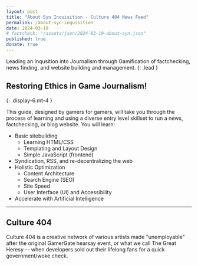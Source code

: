```yaml
---
layout: post
title: "About Syn Inquisition - Culture 404 News Feed"
permalink: /about-syn-inquisition
date: 2024-03-19
# factcheck: "/assets/json/2024-03-19-about-syn.json"
published: true
donate: true
---
```

Leading an Inqusition into Journalism through Gamification of factchecking, news finding, and website building and management.
{: .lead }

## Restoring Ethics in Game Journalism! 
{: .display-6.mt-4 }

This guide, designed by gamers for gamers, will take you through the process of learning and using a diverse entry level skillset to run a news, factchecking, or blog website. You will learn:

- Basic sitebuilding
  -  Learning HTML/CSS
  -  Templating and Layout Design
  -  Simple JavaScript (frontend)
- Syndication, RSS, and re-decentralizing the web
- Holistic Optimization
  - Content Architecture
  - Search Engine (SEO)
  - Site Speed
  - User Interface (UI) and Accessibility
- Accelerate with Artificial Intelligence 

---

## Culture 404

Culture 404 is a creative network of various artists made "unemployable" after the original GamerGate hearsay event, or what we call The Great Heresy -- when developers sold out their lifelong fans for a quick government/woke check.